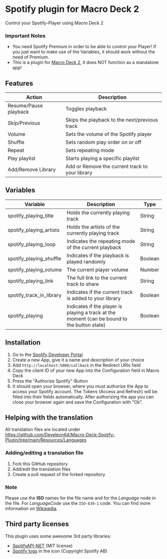 # Spotify plugin for Macro Deck 2
Control your Spotify-Player using Macro Deck 2

### Important Notes
- You need Spotify Premium in order to be able to control your Player!
  If you just want to make use of the Variables, it should work without the need of Premium.
- This is a plugin for [Macro Deck 2](https://github.com/SuchByte/Macro-Deck), it does NOT function as a standalone app!

## Features
| Action | Description |
| --- | --- |
| Resume/Pause playback | Toggles playback |
| Skip/Previous | Skips the playback to the next/previous track |
| Volume | Sets the volume of the Spotify player |
| Shuffle | Sets random play order on or off |
| Repeat | Sets repeating mode |
| Play playlist | Starts playing a specific playlist |
| Add/Remove Library | Add or Remove the current track to your library |

## Variables
| Variable | Description | Type |
| --- | --- | --- |
| spotify_playing_title | Holds the currently playing track | String |
| spotify_playing_artists | Holds the artists of the currently playing track | String |
| spotify_playing_loop | Indicates the repeating mode of the current playback | String |
| spotify_playing_shuffle | Indicates if the playback is played randomly | Boolean |
| spotify_playing_volume | The current player volume | Number |
| spotify_playing_link | The full link to the current track to share | String |
| spotify_track_in_library | Indicates if the current track is added to your library | Boolean |
| spotify_playing | Indicates if the player is playing a track at the moment (can be bound to the button state) | Boolean |

## Installation
1. Go to the [Spotify Developer Portal](https://developers.spotify.com/)
2. Create a new App, give it a name and description of your choice
3. Add ``http://localhost:5000/callback`` in the Redirect URIs field
4. Copy the client ID of your new App into the Configuration field in Macro Deck
5. Press the "Authorize Spotify"-Button
6. It should open your browser, where you must authorize the App to access your Spotify account.
  The Tokens (Access and Refresh) will be filled into their fields automatically. After authorizing the app you can close your browser again and save the Configuration with "Ok".

## Helping with the translation
All translation files are located under https://github.com/Develeon64/Macro-Deck-Spotify-Plugin/tree/main/Resources/Languages

### Adding/editing a translation file
1. Fork this GitHub repository
2. Add/edit the translation files
3. Create a pull request of the forked repository

### Note
Please use the **ISO** names for the file name and for the *Language* node in the file. For *LanguageCode* use the ``ISO-639-1`` code. You can find more information on [Wikipedia](https://en.wikipedia.org/wiki/List_of_ISO_639-1_codes).

## Third party licenses
This plugin uses some awesome 3rd party libraries:
- [SpotifyAPI-NET](https://github.com/JohnnyCrazy/SpotifyAPI-NET) (MIT license)
- [Spotify logo](https://developer.spotify.com/documentation/general/design-and-branding/#using-our-logo) in the icon (Copyright Spotify AB)
